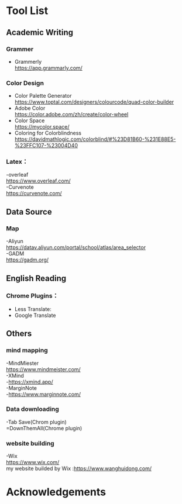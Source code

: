 # Tool List

## Academic Writing
### Grammer
- Grammerly  
  <https://app.grammarly.com/>

### Color Design
- Color Palette Generator   
  <https://www.toptal.com/designers/colourcode/quad-color-builder>  
- Adobe Color        
  <https://color.adobe.com/zh/create/color-wheel>  
- Color Space  
  <https://mycolor.space/>
- Coloring for Colorblindness   
  <https://davidmathlogic.com/colorblind/#%23D81B60-%231E88E5-%23FFC107-%23004D40>
  
### Latex：
-overleaf  
 <https://www.overleaf.com/>   
-Curvenote  
<https://curvenote.com/>  

## Data Source
### Map
-Aliyun   
<https://datav.aliyun.com/portal/school/atlas/area_selector>  
-GADM  
<https://gadm.org/>  

## English Reading
### Chrome Plugins：
- Less Translate:
- Google Translate  

## Others
### mind mapping
-MindMiester  
<https://www.mindmeister.com/>   
-XMind  
-<https://xmind.app/>  
-MarginNote  
-<https://www.marginnote.com/>  

### Data downloading
-Tab Save(Chrom plugin)   
=DownThemAll(Chrome plugin)   

### website building
-Wix   
<https://www.wix.com/>  
 my website builded by Wix :<https://www.wanghuidong.com/>  

# Acknowledgements

